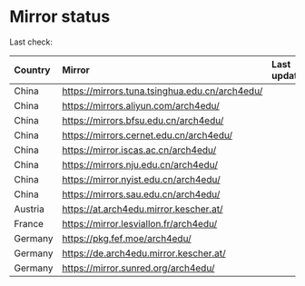 <script src="./time.js"></script>
# Mirror status
Last check: <script type="text/javascript">localize(1714860989.650909);</script>

|Country|Mirror|Last update|
|:------|:-----|:----------|
|China|https://mirrors.tuna.tsinghua.edu.cn/arch4edu/|<script type="text/javascript">localize(1714804338);</script>|
|China|https://mirrors.aliyun.com/arch4edu/|<script type="text/javascript">localize(1714804338);</script>|
|China|https://mirrors.bfsu.edu.cn/arch4edu/|<script type="text/javascript">localize(1714804338);</script>|
|China|https://mirrors.cernet.edu.cn/arch4edu/|<script type="text/javascript">localize(1714804338);</script>|
|China|https://mirror.iscas.ac.cn/arch4edu/|<script type="text/javascript">localize(1714804338);</script>|
|China|https://mirrors.nju.edu.cn/arch4edu/|<script type="text/javascript">localize(1714761232);</script>|
|China|https://mirror.nyist.edu.cn/arch4edu/|<script type="text/javascript">localize(1714804338);</script>|
|China|https://mirrors.sau.edu.cn/arch4edu/|<script type="text/javascript">localize(1714804338);</script>|
|Austria|https://at.arch4edu.mirror.kescher.at/|<script type="text/javascript">localize(1714804338);</script>|
|France|https://mirror.lesviallon.fr/arch4edu/|<script type="text/javascript">localize(1714804338);</script>|
|Germany|https://pkg.fef.moe/arch4edu/|<script type="text/javascript">localize(1714804338);</script>|
|Germany|https://de.arch4edu.mirror.kescher.at/|<script type="text/javascript">localize(1714804338);</script>|
|Germany|https://mirror.sunred.org/arch4edu/|<script type="text/javascript">localize(1714804338);</script>|

<script src="./tablefilter/tablefilter.js"></script>
<script src="./table.js"></script>